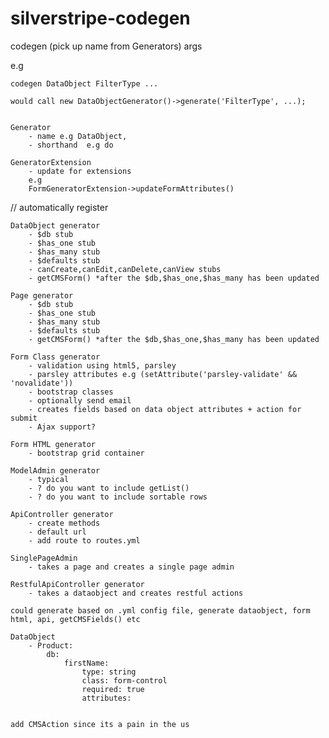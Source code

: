 # silverstripe-codegen

codegen (pick up name from Generators) args

e.g

    codegen DataObject FilterType ...

    would call new DataObjectGenerator()->generate('FilterType', ...);


    Generator
        - name e.g DataObject,
        - shorthand  e.g do

    GeneratorExtension
        - update for extensions
        e.g
        FormGeneratorExtension->updateFormAttributes()
    
// automatically register

    DataObject generator
        - $db stub
        - $has_one stub
        - $has_many stub
        - $defaults stub
        - canCreate,canEdit,canDelete,canView stubs
        - getCMSForm() *after the $db,$has_one,$has_many has been updated
    
    Page generator
        - $db stub
        - $has_one stub
        - $has_many stub
        - $defaults stub
        - getCMSForm() *after the $db,$has_one,$has_many has been updated

    Form Class generator
        - validation using html5, parsley
        - parsley attributes e.g (setAttribute('parsley-validate' && 'novalidate'))
        - bootstrap classes
        - optionally send email
        - creates fields based on data object attributes + action for submit
        - Ajax support?

    Form HTML generator
        - bootstrap grid container

    ModelAdmin generator
        - typical 
        - ? do you want to include getList()
        - ? do you want to include sortable rows
        
    ApiController generator
        - create methods
        - default url
        - add route to routes.yml
        
    SinglePageAdmin
        - takes a page and creates a single page admin 
    
    RestfulApiController generator
        - takes a dataobject and creates restful actions
    
    could generate based on .yml config file, generate dataobject, form html, api, getCMSFields() etc
    
    DataObject
        - Product:
            db:
                firstName:
                    type: string
                    class: form-control
                    required: true
                    attributes:
                    
    
    add CMSAction since its a pain in the us
                    
